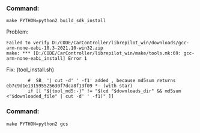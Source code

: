 ### Command:
```
make PYTHON=python2 build_sdk_install
```

Problem:
```
Failed to verify D:/CODE/CarController/librepilot_win/downloads/gcc-arm-none-eabi-10.3-2021.10-win32.zip
make: *** [D:/CODE/CarController/librepilot_win/make/tools.mk:69: gcc-arm-none-eabi_install] Error 1
```

Fix: (tool_install.sh)
```
		# _SB_ '| cut -d' ' -f1' added , because md5sum returns eb7c9d1e131595525630f7dca8f13f09 *- (with star)
		if [[ "${tool_md5:-}" != "$(cd "$downloads_dir" && md5sum <"$downloaded_file" | cut -d' ' -f1)" ]]
```

### Command:
```
make PYTHON=python2 gcs
```

